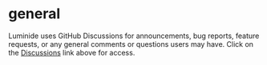 # general

Luminide uses GitHub Discussions for announcements, bug reports, feature requests, or any general comments or questions users may have.
Click on the [Discussions](https://github.com/luminide/general/discussions) link above for access.

